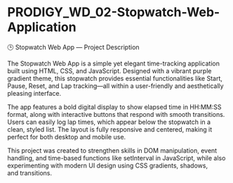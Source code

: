 # PRODIGY_WD_02-Stopwatch-Web-Application
🕒 Stopwatch Web App — Project Description

The Stopwatch Web App is a simple yet elegant time-tracking application built using HTML, CSS, and JavaScript. Designed with a vibrant purple gradient theme, this stopwatch provides essential functionalities like Start, Pause, Reset, and Lap tracking—all within a user-friendly and aesthetically pleasing interface.

The app features a bold digital display to show elapsed time in HH:MM:SS format, along with interactive buttons that respond with smooth transitions. Users can easily log lap times, which appear below the stopwatch in a clean, styled list. The layout is fully responsive and centered, making it perfect for both desktop and mobile use.

This project was created to strengthen skills in DOM manipulation, event handling, and time-based functions like setInterval in JavaScript, while also experimenting with modern UI design using CSS gradients, shadows, and transitions.
